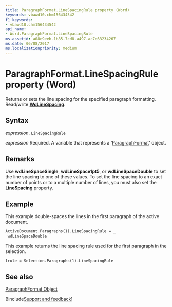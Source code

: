 ```yaml
---
title: ParagraphFormat.LineSpacingRule property (Word)
keywords: vbawd10.chm156434542
f1_keywords:
- vbawd10.chm156434542
api_name:
- Word.ParagraphFormat.LineSpacingRule
ms.assetid: a08e9eeb-1b85-7cd8-a497-ac7d63234267
ms.date: 06/08/2017
ms.localizationpriority: medium
---
```



# ParagraphFormat.LineSpacingRule property (Word)

Returns or sets the line spacing for the specified paragraph formatting. Read/write **[WdLineSpacing](Word.WdLineSpacing.md)**.


## Syntax

_expression_. `LineSpacingRule`

_expression_ Required. A variable that represents a '[ParagraphFormat](Word.ParagraphFormat.md)' object.


## Remarks

Use **wdLineSpaceSingle**, **wdLineSpace1pt5**, or **wdLineSpaceDouble** to set the line spacing to one of these values. To set the line spacing to an exact number of points or to a multiple number of lines, you must also set the **[LineSpacing](Word.ParagraphFormat.LineSpacing.md)** property.


## Example

This example double-spaces the lines in the first paragraph of the active document.


```vb
ActiveDocument.Paragraphs(1).LineSpacingRule = _ 
 wdLineSpaceDouble
```

This example returns the line spacing rule used for the first paragraph in the selection.




```vb
lrule = Selection.Paragraphs(1).LineSpacingRule
```


## See also


[ParagraphFormat Object](Word.ParagraphFormat.md)

[!include[Support and feedback](~/includes/feedback-boilerplate.md)]